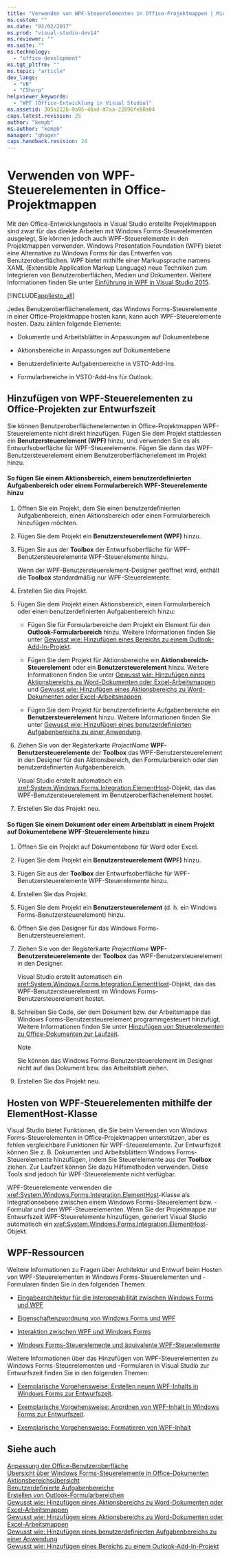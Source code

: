 ```yaml
---
title: "Verwenden von WPF-Steuerelementen in Office-Projektmappen | Microsoft Docs"
ms.custom: ""
ms.date: "02/02/2017"
ms.prod: "visual-studio-dev14"
ms.reviewer: ""
ms.suite: ""
ms.technology: 
  - "office-development"
ms.tgt_pltfrm: ""
ms.topic: "article"
dev_langs: 
  - "VB"
  - "CSharp"
helpviewer_keywords: 
  - "WPF [Office-Entwicklung in Visual Studio]"
ms.assetid: 305a212b-0a95-40ad-87aa-22896fe80a04
caps.latest.revision: 25
author: "kempb"
ms.author: "kempb"
manager: "ghogen"
caps.handback.revision: 24
---
```

# Verwenden von WPF-Steuerelementen in Office-Projektmappen
  Mit den Office\-Entwicklungstools in Visual Studio erstellte Projektmappen sind zwar für das direkte Arbeiten mit Windows Forms\-Steuerelementen ausgelegt, Sie können jedoch auch WPF\-Steuerelemente in den Projektmappen verwenden.  Windows Presentation Foundation \(WPF\) bietet eine Alternative zu Windows Forms für das Entwerfen von Benutzeroberflächen.  WPF bietet mithilfe einer Markupsprache namens XAML \(Extensible Application Markup Language\) neue Techniken zum Integrieren von Benutzeroberflächen, Medien und Dokumenten.  Weitere Informationen finden Sie unter [Einführung in WPF in Visual Studio 2015](http://msdn.microsoft.com/library/582a314e-e23d-4144-b45b-acbbd5579252).  
  
 [!INCLUDE[appliesto_all](../vsto/includes/appliesto-all-md.md)]  
  
 Jedes Benutzeroberflächenelement, das Windows Forms\-Steuerelemente in einer Office\-Projektmappe hosten kann, kann auch WPF\-Steuerelemente hosten.  Dazu zählen folgende Elemente:  
  
-   Dokumente und Arbeitsblätter in Anpassungen auf Dokumentebene  
  
-   Aktionsbereiche in Anpassungen auf Dokumentebene  
  
-   Benutzerdefinierte Aufgabenbereiche in VSTO\-Add\-Ins.  
  
-   Formularbereiche in VSTO\-Add\-Ins für Outlook.  
  
## Hinzufügen von WPF\-Steuerelementen zu Office\-Projekten zur Entwurfszeit  
 Sie können Benutzeroberflächenelementen in Office\-Projektmappen WPF\-Steuerelemente nicht direkt hinzufügen.  Fügen Sie dem Projekt stattdessen ein **Benutzersteuerelement \(WPF\)** hinzu, und verwenden Sie es als Entwurfsoberfläche für WPF\-Steuerelemente.  Fügen Sie dann das WPF\-Benutzersteuerelement einem Benutzeroberflächenelement im Projekt hinzu.  
  
#### So fügen Sie einem Aktionsbereich, einem benutzerdefinierten Aufgabenbereich oder einem Formularbereich WPF\-Steuerelemente hinzu  
  
1.  Öffnen Sie ein Projekt, dem Sie einen benutzerdefinierten Aufgabenbereich, einen Aktionsbereich oder einen Formularbereich hinzufügen möchten.  
  
2.  Fügen Sie dem Projekt ein **Benutzersteuerelement \(WPF\)** hinzu.  
  
3.  Fügen Sie aus der **Toolbox** der Entwurfsoberfläche für WPF\-Benutzersteuerelemente WPF\-Steuerelemente hinzu.  
  
     Wenn der WPF\-Benutzersteuerelement\-Designer geöffnet wird, enthält die **Toolbox** standardmäßig nur WPF\-Steuerelemente.  
  
4.  Erstellen Sie das Projekt.  
  
5.  Fügen Sie dem Projekt einen Aktionsbereich, einen Formularbereich oder einen benutzerdefinierten Aufgabenbereich hinzu:  
  
    -   Fügen Sie für Formularbereiche dem Projekt ein Element für den **Outlook\-Formularbereich** hinzu.  Weitere Informationen finden Sie unter [Gewusst wie: Hinzufügen eines Bereichs zu einem Outlook-Add-In-Projekt](../vsto/how-to-add-a-form-region-to-an-outlook-add-in-project.md).  
  
    -   Fügen Sie dem Projekt für Aktionsbereiche ein **Aktionsbereich\-Steuerelement** oder ein **Benutzersteuerelement** hinzu.  Weitere Informationen finden Sie unter [Gewusst wie: Hinzufügen eines Aktionsbereichs zu Word-Dokumenten oder Excel-Arbeitsmappen](../vsto/how-to-add-an-actions-pane-to-word-documents-or-excel-workbooks.md) und [Gewusst wie: Hinzufügen eines Aktionsbereichs zu Word-Dokumenten oder Excel-Arbeitsmappen](../vsto/how-to-add-an-actions-pane-to-word-documents-or-excel-workbooks.md).  
  
    -   Fügen Sie dem Projekt für benutzerdefinierte Aufgabenbereiche ein **Benutzersteuerelement** hinzu.  Weitere Informationen finden Sie unter [Gewusst wie: Hinzufügen eines benutzerdefinierten Aufgabenbereichs zu einer Anwendung](../vsto/how-to-add-a-custom-task-pane-to-an-application.md).  
  
6.  Ziehen Sie von der Registerkarte *ProjectName* **WPF\-Benutzersteuerelemente** der **Toolbox** das WPF\-Benutzersteuerelement in den Designer für den Aktionsbereich, den Formularbereich oder den benutzerdefinierten Aufgabenbereich.  
  
     Visual Studio erstellt automatisch ein <xref:System.Windows.Forms.Integration.ElementHost>\-Objekt, das das WPF\-Benutzersteuerelement im Benutzeroberflächenelement hostet.  
  
7.  Erstellen Sie das Projekt neu.  
  
#### So fügen Sie einem Dokument oder einem Arbeitsblatt in einem Projekt auf Dokumentebene WPF\-Steuerelemente hinzu  
  
1.  Öffnen Sie ein Projekt auf Dokumentebene für Word oder Excel.  
  
2.  Fügen Sie dem Projekt ein **Benutzersteuerelement \(WPF\)** hinzu.  
  
3.  Fügen Sie aus der **Toolbox** der Entwurfsoberfläche für WPF\-Benutzersteuerelemente WPF\-Steuerelemente hinzu.  
  
4.  Erstellen Sie das Projekt.  
  
5.  Fügen Sie dem Projekt ein **Benutzersteuerelement** \(d. h. ein Windows Forms\-Benutzersteuerelement\) hinzu.  
  
6.  Öffnen Sie den Designer für das Windows Forms\-Benutzersteuerelement.  
  
7.  Ziehen Sie von der Registerkarte *ProjectName* **WPF\-Benutzersteuerelemente** der **Toolbox** das WPF\-Benutzersteuerelement in den Designer.  
  
     Visual Studio erstellt automatisch ein <xref:System.Windows.Forms.Integration.ElementHost>\-Objekt, das das WPF\-Benutzersteuerelement im Windows Forms\-Benutzersteuerelement hostet.  
  
8.  Schreiben Sie Code, der dem Dokument bzw. der Arbeitsmappe das Windows Forms\-Benutzersteuerelement programmgesteuert hinzufügt.  Weitere Informationen finden Sie unter [Hinzufügen von Steuerelementen zu Office-Dokumenten zur Laufzeit](../vsto/adding-controls-to-office-documents-at-run-time.md).  
  
    > [!NOTE]  
    >  Sie können das Windows Forms\-Benutzersteuerelement im Designer nicht auf das Dokument bzw. das Arbeitsblatt ziehen.  
  
9. Erstellen Sie das Projekt neu.  
  
## Hosten von WPF\-Steuerelementen mithilfe der ElementHost\-Klasse  
 Visual Studio bietet Funktionen, die Sie beim Verwenden von Windows Forms\-Steuerelementen in Office\-Projektmappen unterstützen, aber es fehlen vergleichbare Funktionen für WPF\-Steuerelemente.  Zur Entwurfszeit können Sie z. B. Dokumenten und Arbeitsblättern Windows Forms\-Steuerelemente hinzufügen, indem Sie Steuerelemente aus der **Toolbox** ziehen. Zur Laufzeit können Sie dazu Hilfsmethoden verwenden.  Diese Tools sind jedoch für WPF\-Steuerelemente nicht verfügbar.  
  
 WPF\-Steuerelemente verwenden die <xref:System.Windows.Forms.Integration.ElementHost>\-Klasse als Integrationsebene zwischen einem Windows Forms\-Steuerelement bzw. \-Formular und den WPF\-Steuerelementen.  Wenn Sie der Projektmappe zur Entwurfszeit WPF\-Steuerelemente hinzufügen, generiert Visual Studio automatisch ein <xref:System.Windows.Forms.Integration.ElementHost>\-Objekt.  
  
## WPF\-Ressourcen  
 Weitere Informationen zu Fragen über Architektur und Entwurf beim Hosten von WPF\-Steuerelementen in Windows Forms\-Steuerelementen und \-Formularen finden Sie in den folgenden Themen:  
  
-   [Eingabearchitektur für die Interoperabilität zwischen Windows Forms und WPF](http://msdn.microsoft.com/library/0eb6f137-f088-4c5e-9e37-f96afd28f235)  
  
-   [Eigenschaftenzuordnung von Windows Forms und WPF](http://msdn.microsoft.com/library/999d8298-9c04-467d-a453-86e41002057d)  
  
-   [Interaktion zwischen WPF und Windows Forms](http://msdn.microsoft.com/library/9e8aa6b6-112c-4579-98d1-c974917df499)  
  
-   [Windows Forms\-Steuerelemente und äquivalente WPF\-Steuerelemente](http://msdn.microsoft.com/library/8a157e6b-8054-46db-a5cf-a78966acc7a1)  
  
 Weitere Informationen über das Hinzufügen von WPF\-Steuerelementen zu Windows Forms\-Steuerelementen und \-Formularen in Visual Studio zur Entwurfszeit finden Sie in den folgenden Themen:  
  
-   [Exemplarische Vorgehensweise: Erstellen neuen WPF-Inhalts in Windows Forms zur Entwurfszeit](http://msdn.microsoft.com/library/2e92d8e8-f0e4-4df7-9f07-2acf35cd798c).  
  
-   [Exemplarische Vorgehensweise: Anordnen von WPF-Inhalt in Windows Forms zur Entwurfszeit](http://msdn.microsoft.com/library/5efb1c53-1484-43d6-aa8a-f4861b99bb8a).  
  
-   [Exemplarische Vorgehensweise: Formatieren von WPF-Inhalt](http://msdn.microsoft.com/library/e574aac7-7ea4-4cdb-8034-bab541f000df)  
  
## Siehe auch  
 [Anpassung der Office-Benutzeroberfläche](../vsto/office-ui-customization.md)   
 [Übersicht über Windows Forms-Steuerelemente in Office-Dokumenten](../vsto/windows-forms-controls-on-office-documents-overview.md)   
 [Aktionsbereichsübersicht](../vsto/actions-pane-overview.md)   
 [Benutzerdefinierte Aufgabenbereiche](../vsto/custom-task-panes.md)   
 [Erstellen von Outlook-Formularbereichen](../vsto/creating-outlook-form-regions.md)   
 [Gewusst wie: Hinzufügen eines Aktionsbereichs zu Word-Dokumenten oder Excel-Arbeitsmappen](../vsto/how-to-add-an-actions-pane-to-word-documents-or-excel-workbooks.md)   
 [Gewusst wie: Hinzufügen eines Aktionsbereichs zu Word-Dokumenten oder Excel-Arbeitsmappen](../vsto/how-to-add-an-actions-pane-to-word-documents-or-excel-workbooks.md)   
 [Gewusst wie: Hinzufügen eines benutzerdefinierten Aufgabenbereichs zu einer Anwendung](../vsto/how-to-add-a-custom-task-pane-to-an-application.md)   
 [Gewusst wie: Hinzufügen eines Bereichs zu einem Outlook-Add-In-Projekt](../vsto/how-to-add-a-form-region-to-an-outlook-add-in-project.md)  
  
  